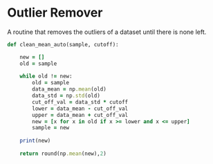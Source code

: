 # Outlier Remover
A routine that removes the outliers of a dataset until there is none left.

```ruby
def clean_mean_auto(sample, cutoff):

    new = []
    old = sample
    
    while old != new:
        old = sample                                
        data_mean = np.mean(old) 
        data_std = np.std(old)
        cut_off_val = data_std * cutoff
        lower = data_mean - cut_off_val
        upper = data_mean + cut_off_val
        new = [x for x in old if x >= lower and x <= upper]  
        sample = new
        
    print(new)
    
    return round(np.mean(new),2)
    
```
